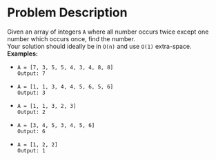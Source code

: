 # Problem Description
Given an array of integers `A` where all number occurs twice except one number which occurs once, find the number.  
Your solution should ideally be in `O(n)` and use `O(1)` extra-space.  
 **Examples:**  
* `A = [7, 3, 5, 5, 4, 3, 4, 8, 8]`  
`Output: 7`  

* `A = [1, 1, 3, 4, 4, 5, 6, 5, 6]`  
`Output: 3`  

* `A = [1, 1, 3, 2, 3]`  
`Output: 2`  

* `A = [3, 4, 5, 3, 4, 5, 6]`  
`Output: 6`  

* `A = [1, 2, 2]`  
`Output: 1`  
